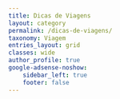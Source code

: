 ```yaml
---
title: Dicas de Viagens
layout: category
permalink: /dicas-de-viagens/
taxonomy: Viagem
entries_layout: grid
classes: wide
author_profile: true
google-adsense-noshow:
    sidebar_left: true
    footer: false
---
```


